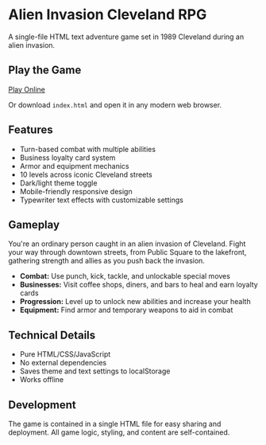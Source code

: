 # Alien Invasion Cleveland RPG

A single-file HTML text adventure game set in 1989 Cleveland during an alien invasion.

## Play the Game

[Play Online](https://jayjonesvip.github.io/alien-invasion-cleveland-rpg/)

Or download `index.html` and open it in any modern web browser.

## Features

- Turn-based combat with multiple abilities
- Business loyalty card system
- Armor and equipment mechanics
- 10 levels across iconic Cleveland streets
- Dark/light theme toggle
- Mobile-friendly responsive design
- Typewriter text effects with customizable settings

## Gameplay

You're an ordinary person caught in an alien invasion of Cleveland. Fight your way through downtown streets, from Public Square to the lakefront, gathering strength and allies as you push back the invasion.

- **Combat:** Use punch, kick, tackle, and unlockable special moves
- **Businesses:** Visit coffee shops, diners, and bars to heal and earn loyalty cards
- **Progression:** Level up to unlock new abilities and increase your health
- **Equipment:** Find armor and temporary weapons to aid in combat

## Technical Details

- Pure HTML/CSS/JavaScript
- No external dependencies
- Saves theme and text settings to localStorage
- Works offline

## Development

The game is contained in a single HTML file for easy sharing and deployment. All game logic, styling, and content are self-contained.
